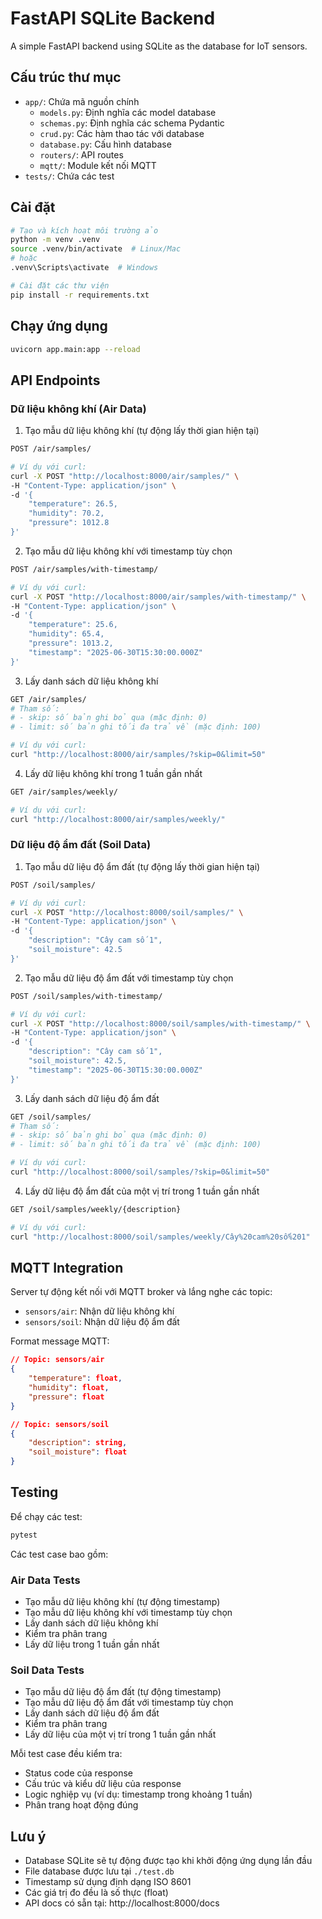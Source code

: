 # FastAPI SQLite Backend

A simple FastAPI backend using SQLite as the database for IoT sensors.

## Cấu trúc thư mục
- `app/`: Chứa mã nguồn chính
  - `models.py`: Định nghĩa các model database
  - `schemas.py`: Định nghĩa các schema Pydantic
  - `crud.py`: Các hàm thao tác với database
  - `database.py`: Cấu hình database
  - `routers/`: API routes
  - `mqtt/`: Module kết nối MQTT
- `tests/`: Chứa các test

## Cài đặt
```bash
# Tạo và kích hoạt môi trường ảo
python -m venv .venv
source .venv/bin/activate  # Linux/Mac
# hoặc
.venv\Scripts\activate  # Windows

# Cài đặt các thư viện
pip install -r requirements.txt
```

## Chạy ứng dụng
```bash
uvicorn app.main:app --reload
```

## API Endpoints

### Dữ liệu không khí (Air Data)

1. Tạo mẫu dữ liệu không khí (tự động lấy thời gian hiện tại)
```bash
POST /air/samples/

# Ví dụ với curl:
curl -X POST "http://localhost:8000/air/samples/" \
-H "Content-Type: application/json" \
-d '{
    "temperature": 26.5,
    "humidity": 70.2,
    "pressure": 1012.8
}'
```

2. Tạo mẫu dữ liệu không khí với timestamp tùy chọn
```bash
POST /air/samples/with-timestamp/

# Ví dụ với curl:
curl -X POST "http://localhost:8000/air/samples/with-timestamp/" \
-H "Content-Type: application/json" \
-d '{
    "temperature": 25.6,
    "humidity": 65.4,
    "pressure": 1013.2,
    "timestamp": "2025-06-30T15:30:00.000Z"
}'
```

3. Lấy danh sách dữ liệu không khí
```bash
GET /air/samples/
# Tham số:
# - skip: số bản ghi bỏ qua (mặc định: 0)
# - limit: số bản ghi tối đa trả về (mặc định: 100)

# Ví dụ với curl:
curl "http://localhost:8000/air/samples/?skip=0&limit=50"
```

4. Lấy dữ liệu không khí trong 1 tuần gần nhất
```bash
GET /air/samples/weekly/

# Ví dụ với curl:
curl "http://localhost:8000/air/samples/weekly/"
```

### Dữ liệu độ ẩm đất (Soil Data)

1. Tạo mẫu dữ liệu độ ẩm đất (tự động lấy thời gian hiện tại)
```bash
POST /soil/samples/

# Ví dụ với curl:
curl -X POST "http://localhost:8000/soil/samples/" \
-H "Content-Type: application/json" \
-d '{
    "description": "Cây cam số 1",
    "soil_moisture": 42.5
}'
```

2. Tạo mẫu dữ liệu độ ẩm đất với timestamp tùy chọn
```bash
POST /soil/samples/with-timestamp/

# Ví dụ với curl:
curl -X POST "http://localhost:8000/soil/samples/with-timestamp/" \
-H "Content-Type: application/json" \
-d '{
    "description": "Cây cam số 1",
    "soil_moisture": 42.5,
    "timestamp": "2025-06-30T15:30:00.000Z"
}'
```

3. Lấy danh sách dữ liệu độ ẩm đất
```bash
GET /soil/samples/
# Tham số:
# - skip: số bản ghi bỏ qua (mặc định: 0)
# - limit: số bản ghi tối đa trả về (mặc định: 100)

# Ví dụ với curl:
curl "http://localhost:8000/soil/samples/?skip=0&limit=50"
```

4. Lấy dữ liệu độ ẩm đất của một vị trí trong 1 tuần gần nhất
```bash
GET /soil/samples/weekly/{description}

# Ví dụ với curl:
curl "http://localhost:8000/soil/samples/weekly/Cây%20cam%20số%201"
```

## MQTT Integration

Server tự động kết nối với MQTT broker và lắng nghe các topic:
- `sensors/air`: Nhận dữ liệu không khí
- `sensors/soil`: Nhận dữ liệu độ ẩm đất

Format message MQTT:
```json
// Topic: sensors/air
{
    "temperature": float,
    "humidity": float,
    "pressure": float
}

// Topic: sensors/soil
{
    "description": string,
    "soil_moisture": float
}
```

## Testing
Để chạy các test:
```bash
pytest
```

Các test case bao gồm:
### Air Data Tests
- Tạo mẫu dữ liệu không khí (tự động timestamp)
- Tạo mẫu dữ liệu không khí với timestamp tùy chọn
- Lấy danh sách dữ liệu không khí
- Kiểm tra phân trang
- Lấy dữ liệu trong 1 tuần gần nhất

### Soil Data Tests
- Tạo mẫu dữ liệu độ ẩm đất (tự động timestamp)
- Tạo mẫu dữ liệu độ ẩm đất với timestamp tùy chọn
- Lấy danh sách dữ liệu độ ẩm đất
- Kiểm tra phân trang
- Lấy dữ liệu của một vị trí trong 1 tuần gần nhất

Mỗi test case đều kiểm tra:
- Status code của response
- Cấu trúc và kiểu dữ liệu của response
- Logic nghiệp vụ (ví dụ: timestamp trong khoảng 1 tuần)
- Phân trang hoạt động đúng

## Lưu ý
- Database SQLite sẽ tự động được tạo khi khởi động ứng dụng lần đầu
- File database được lưu tại `./test.db`
- Timestamp sử dụng định dạng ISO 8601
- Các giá trị đo đều là số thực (float)
- API docs có sẵn tại: http://localhost:8000/docs
